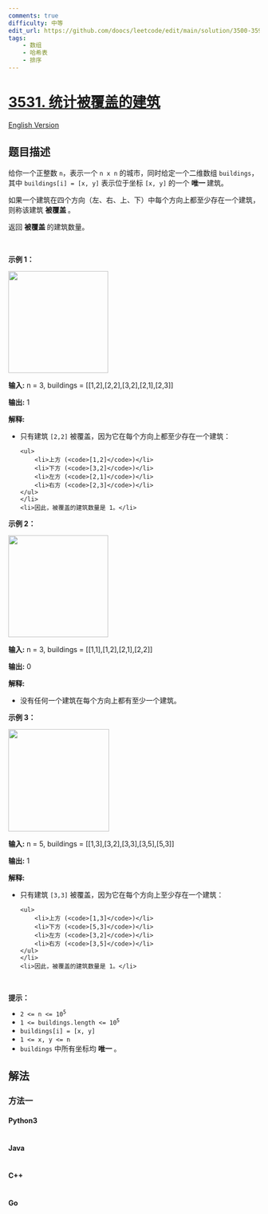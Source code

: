 ```yaml
---
comments: true
difficulty: 中等
edit_url: https://github.com/doocs/leetcode/edit/main/solution/3500-3599/3531.Count%20Covered%20Buildings/README.md
tags:
    - 数组
    - 哈希表
    - 排序
---
```


<!-- problem:start -->

# [3531. 统计被覆盖的建筑](https://leetcode.cn/problems/count-covered-buildings)

[English Version](/solution/3500-3599/3531.Count%20Covered%20Buildings/README_EN.md)

## 题目描述

<!-- description:start -->

<p>给你一个正整数 <code>n</code>，表示一个 <code>n x n</code> 的城市，同时给定一个二维数组 <code>buildings</code>，其中 <code>buildings[i] = [x, y]</code> 表示位于坐标 <code>[x, y]</code> 的一个&nbsp;<strong>唯一&nbsp;</strong>建筑。</p>

<p>如果一个建筑在四个方向（左、右、上、下）中每个方向上都至少存在一个建筑，则称该建筑&nbsp;<strong>被覆盖&nbsp;</strong>。</p>

<p>返回&nbsp;<strong>被覆盖&nbsp;</strong>的建筑数量。</p>

<p>&nbsp;</p>

<p><strong class="example">示例 1：</strong></p>

<p><img src="https://fastly.jsdelivr.net/gh/doocs/leetcode@main/solution/3500-3599/3531.Count%20Covered%20Buildings/images/1745660407-qtNUjI-telegram-cloud-photo-size-5-6212982906394101085-m.jpg" style="width: 200px; height: 204px;" /></p>

<div class="example-block">
<p><strong>输入:</strong> <span class="example-io">n = 3, buildings = [[1,2],[2,2],[3,2],[2,1],[2,3]]</span></p>

<p><strong>输出:</strong> <span class="example-io">1</span></p>

<p><strong>解释:</strong></p>

<ul>
	<li>只有建筑 <code>[2,2]</code> 被覆盖，因为它在每个方向上都至少存在一个建筑：

    <ul>
    	<li>上方 (<code>[1,2]</code>)</li>
    	<li>下方 (<code>[3,2]</code>)</li>
    	<li>左方 (<code>[2,1]</code>)</li>
    	<li>右方 (<code>[2,3]</code>)</li>
    </ul>
    </li>
    <li>因此，被覆盖的建筑数量是 1。</li>

</ul>
</div>

<p><strong class="example">示例 2：</strong></p>

<p><img src="https://fastly.jsdelivr.net/gh/doocs/leetcode@main/solution/3500-3599/3531.Count%20Covered%20Buildings/images/1745660407-tUMUKl-telegram-cloud-photo-size-5-6212982906394101086-m.jpg" style="width: 200px; height: 204px;" /></p>

<div class="example-block">
<p><strong>输入:</strong> <span class="example-io">n = 3, buildings = [[1,1],[1,2],[2,1],[2,2]]</span></p>

<p><strong>输出:</strong> <span class="example-io">0</span></p>

<p><strong>解释:</strong></p>

<ul>
	<li>没有任何一个建筑在每个方向上都有至少一个建筑。</li>
</ul>
</div>

<p><strong class="example">示例 3：</strong></p>

<p><img src="https://fastly.jsdelivr.net/gh/doocs/leetcode@main/solution/3500-3599/3531.Count%20Covered%20Buildings/images/1745660407-bQIwBX-telegram-cloud-photo-size-5-6248862251436067566-x.jpg" style="width: 202px; height: 205px;" /></p>

<div class="example-block">
<p><strong>输入:</strong> <span class="example-io">n = 5, buildings = [[1,3],[3,2],[3,3],[3,5],[5,3]]</span></p>

<p><strong>输出:</strong> <span class="example-io">1</span></p>

<p><strong>解释:</strong></p>

<ul>
	<li>只有建筑 <code>[3,3]</code> 被覆盖，因为它在每个方向上至少存在一个建筑：

    <ul>
    	<li>上方 (<code>[1,3]</code>)</li>
    	<li>下方 (<code>[5,3]</code>)</li>
    	<li>左方 (<code>[3,2]</code>)</li>
    	<li>右方 (<code>[3,5]</code>)</li>
    </ul>
    </li>
    <li>因此，被覆盖的建筑数量是 1。</li>

</ul>
</div>

<p>&nbsp;</p>

<p><strong>提示：</strong></p>

<ul>
	<li><code>2 &lt;= n &lt;= 10<sup>5</sup></code></li>
	<li><code>1 &lt;= buildings.length &lt;= 10<sup>5</sup></code></li>
	<li><code>buildings[i] = [x, y]</code></li>
	<li><code>1 &lt;= x, y &lt;= n</code></li>
	<li><code>buildings</code> 中所有坐标均&nbsp;<strong>唯一&nbsp;</strong>。</li>
</ul>

<!-- description:end -->

## 解法

<!-- solution:start -->

### 方法一

<!-- tabs:start -->

#### Python3

```python

```

#### Java

```java

```

#### C++

```cpp

```

#### Go

```go

```

<!-- tabs:end -->

<!-- solution:end -->

<!-- problem:end -->
